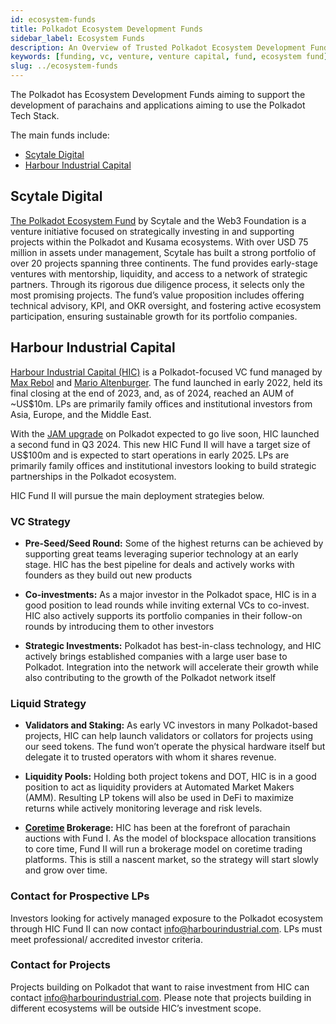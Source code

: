 ```yaml
---
id: ecosystem-funds
title: Polkadot Ecosystem Development Funds
sidebar_label: Ecosystem Funds
description: An Overview of Trusted Polkadot Ecosystem Development Funds.
keywords: [funding, vc, venture, venture capital, fund, ecosystem fund]
slug: ../ecosystem-funds
---
```


The Polkadot has Ecosystem Development Funds aiming to support the development of parachains and
applications aiming to use the Polkadot Tech Stack.

The main funds include:

- [Scytale Digital](https://www.scytale.digital/)
- [Harbour Industrial Capital](https://www.harbourindustrial.com/)

## Scytale Digital

[The Polkadot Ecosystem Fund](https://www.scytale.digital/blog-posts/scytale-polkadot-ecosystem-fund)
by Scytale and the Web3 Foundation is a venture initiative focused on strategically investing in and
supporting projects within the Polkadot and Kusama ecosystems. With over USD 75 million in assets
under management, Scytale has built a strong portfolio of over 20 projects spanning three
continents. The fund provides early-stage ventures with mentorship, liquidity, and access to a
network of strategic partners. Through its rigorous due diligence process, it selects only the most
promising projects. The fund’s value proposition includes offering technical advisory, KPI, and OKR
oversight, and fostering active ecosystem participation, ensuring sustainable growth for its
portfolio companies.

## Harbour Industrial Capital

[Harbour Industrial Capital (HIC)](https://www.harbourindustrial.com/) is a Polkadot-focused VC fund
managed by [Max Rebol](https://www.linkedin.com/in/maxrebol/) and
[Mario Altenburger](https://www.linkedin.com/in/marioaltenburger/). The fund launched in early 2022,
held its final closing at the end of 2023, and, as of 2024, reached an AUM of ~US$10m. LPs are
primarily family offices and institutional investors from Asia, Europe, and the Middle East.

With the [JAM upgrade](../learn/learn-jam-chain.md) on Polkadot expected to go live soon, HIC
launched a second fund in Q3 2024. This new HIC Fund II will have a target size of US$100m and is
expected to start operations in early 2025. LPs are primarily family offices and institutional
investors looking to build strategic partnerships in the Polkadot ecosystem.

HIC Fund II will pursue the main deployment strategies below.

### VC Strategy

- **Pre-Seed/Seed Round:** Some of the highest returns can be achieved by supporting great teams
  leveraging superior technology at an early stage. HIC has the best pipeline for deals and actively
  works with founders as they build out new products

- **Co-investments:** As a major investor in the Polkadot space, HIC is in a good position to lead
  rounds while inviting external VCs to co-invest. HIC also actively supports its portfolio
  companies in their follow-on rounds by introducing them to other investors

- **Strategic Investments:** Polkadot has best-in-class technology, and HIC actively brings
  established companies with a large user base to Polkadot. Integration into the network will
  accelerate their growth while also contributing to the growth of the Polkadot network itself

### Liquid Strategy

- **Validators and Staking:** As early VC investors in many Polkadot-based projects, HIC can help
  launch validators or collators for projects using our seed tokens. The fund won’t operate the
  physical hardware itself but delegate it to trusted operators with whom it shares revenue.

- **Liquidity Pools:** Holding both project tokens and DOT, HIC is in a good position to act as
  liquidity providers at Automated Market Makers (AMM). Resulting LP tokens will also be used in
  DeFi to maximize returns while actively monitoring leverage and risk levels.

- **[Coretime](../learn/learn-agile-coretime.md) Brokerage:** HIC has been at the forefront of
  parachain auctions with Fund I. As the model of blockspace allocation transitions to core time,
  Fund II will run a brokerage model on coretime trading platforms. This is still a nascent market,
  so the strategy will start slowly and grow over time.

### Contact for Prospective LPs

Investors looking for actively managed exposure to the Polkadot ecosystem through HIC Fund II can
now contact info@harbourindustrial.com. LPs must meet professional/ accredited investor criteria.

### Contact for Projects

Projects building on Polkadot that want to raise investment from HIC can contact
info@harbourindustrial.com. Please note that projects building in different ecosystems will be
outside HIC’s investment scope.
